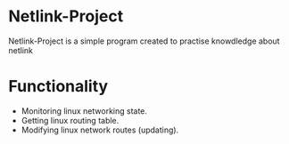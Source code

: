 # Netlink-Project

Netlink-Project is a simple program created to practise knowdledge about netlink

# Functionality

* Monitoring linux networking state.
* Getting linux routing table.
* Modifying linux network routes (updating).
